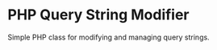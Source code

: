 PHP Query String Modifier 
=========================

Simple PHP class for modifying and managing query strings.
